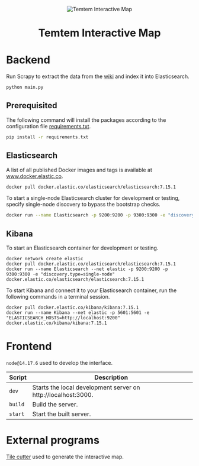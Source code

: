 <p align="center">
  <img alt="Temtem Interactive Map" src="https://static.wikia.nocookie.net/temtem_gamepedia_en/images/6/63/Temtem_logo.png/revision/latest" />
  <h1 align="center"><b>Temtem Interactive Map</b></h1>
</p>

# Backend

Run Scrapy to extract the data from the [wiki](https://temtem.fandom.com/wiki/Temtem_Wiki) and index it into Elasticsearch.

```bash
python main.py
```

## Prerequisited

The following command will install the packages according to the configuration file [requirements.txt](backend/requirements.txt).

```bash
pip install -r requirements.txt
```

## Elasticsearch

A list of all published Docker images and tags is available at www.docker.elastic.co.

```bash
docker pull docker.elastic.co/elasticsearch/elasticsearch:7.15.1
```

To start a single-node Elasticsearch cluster for development or testing, specify single-node discovery to bypass the bootstrap checks.

```bash
docker run --name Elasticsearch -p 9200:9200 -p 9300:9300 -e "discovery.type=single-node" docker.elastic.co/elasticsearch/elasticsearch:7.15.1
```

## Kibana

To start an Elasticsearch container for development or testing.

```
docker network create elastic
docker pull docker.elastic.co/elasticsearch/elasticsearch:7.15.1
docker run --name Elasticsearch --net elastic -p 9200:9200 -p 9300:9300 -e "discovery.type=single-node" docker.elastic.co/elasticsearch/elasticsearch:7.15.1
```

To start Kibana and connect it to your Elasticsearch container, run the following commands in a terminal session.

```
docker pull docker.elastic.co/kibana/kibana:7.15.1
docker run --name Kibana --net elastic -p 5601:5601 -e "ELASTICSEARCH_HOSTS=http://localhost:9200" docker.elastic.co/kibana/kibana:7.15.1
```

# Frontend

`node@14.17.6` used to develop the interface.

| Script  | Description                                                   |
| ------- | ------------------------------------------------------------- |
| `dev`   | Starts the local development server on http://localhost:3000. |
| `build` | Build the server.                                             |
| `start` | Start the built server.                                       |

# External programs

[Tile cutter](https://github.com/tearat/tile-cutter-win-desktop) used to generate the interactive map.
